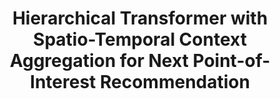 ---
which: journal
is_first: true
title: Hierarchical Transformer with Spatio-Temporal Context Aggregation for Next Point-of-Interest Recommendation
authors: <strong>Jiayi Xie</strong>, Zhenzhong Chen
pub_name: ACM Transactions on Information Systems
pub_abbr: TOIS
year: 2023
month: 5
yymm: 2305
paper_url: https://dl.acm.org/doi/10.1145/3597930
code_url: https://github.com/JennyXieJiayi/STAR-HiT
bib_url: https://dblp.uni-trier.de/rec/journals/tois/XieC24.html?view=bibtex
---